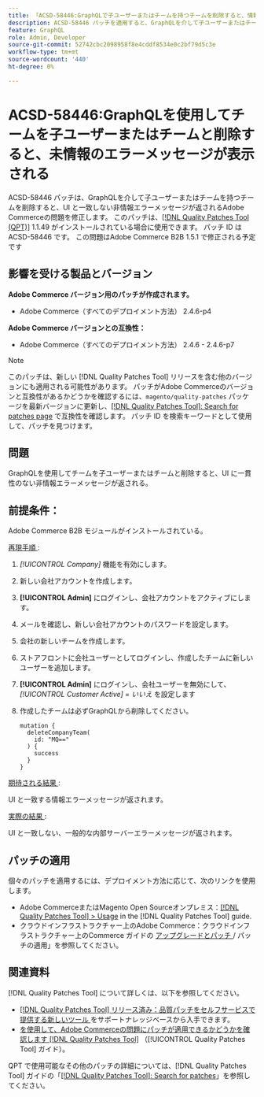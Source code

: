 ```yaml
---
title: 「ACSD-58446:GraphQLで子ユーザーまたはチームを持つチームを削除すると、情報が不明なエラーメッセージが表示される」
description: ACSD-58446 パッチを適用すると、GraphQLを介して子ユーザーまたはチームを持つチームを削除すると、UI に一致しない非情報エラーメッセージが返されるAdobe Commerceの問題が修正されます。
feature: GraphQL
role: Admin, Developer
source-git-commit: 52742cbc2098958f8e4cddf8534e0c2bf79d5c3e
workflow-type: tm+mt
source-wordcount: '440'
ht-degree: 0%

---
```


# ACSD-58446:GraphQLを使用してチームを子ユーザーまたはチームと削除すると、未情報のエラーメッセージが表示される

ACSD-58446 パッチは、GraphQLを介して子ユーザーまたはチームを持つチームを削除すると、UI と一致しない非情報エラーメッセージが返されるAdobe Commerceの問題を修正します。 このパッチは、[[!DNL Quality Patches Tool (QPT)]](https://experienceleague.adobe.com/en/docs/commerce-knowledge-base/kb/announcements/commerce-announcements/magento-quality-patches-released-new-tool-to-self-serve-quality-patches) 1.1.49 がインストールされている場合に使用できます。 パッチ ID は ACSD-58446 です。 この問題はAdobe Commerce B2B 1.5.1 で修正される予定です

## 影響を受ける製品とバージョン

**Adobe Commerce バージョン用のパッチが作成されます。**

* Adobe Commerce（すべてのデプロイメント方法） 2.4.6-p4

**Adobe Commerce バージョンとの互換性：**

* Adobe Commerce（すべてのデプロイメント方法） 2.4.6 - 2.4.6-p7

>[!NOTE]
>
>このパッチは、新しい [!DNL Quality Patches Tool] リリースを含む他のバージョンにも適用される可能性があります。 パッチがAdobe Commerceのバージョンと互換性があるかどうかを確認するには、`magento/quality-patches` パッケージを最新バージョンに更新し、[[!DNL Quality Patches Tool]: Search for patches page](https://experienceleague.adobe.com/tools/commerce-quality-patches/index.html) で互換性を確認します。 パッチ ID を検索キーワードとして使用して、パッチを見つけます。

## 問題

GraphQLを使用してチームを子ユーザーまたはチームと削除すると、UI に一貫性のない非情報エラーメッセージが返される。

## 前提条件：

Adobe Commerce B2B モジュールがインストールされている。

<u> 再現手順 </u>:

1. *[!UICONTROL Company]* 機能を有効にします。
1. 新しい会社アカウントを作成します。
1. **[!UICONTROL Admin]** にログインし、会社アカウントをアクティブにします。
1. メールを確認し、新しい会社アカウントのパスワードを設定します。
1. 会社の新しいチームを作成します。
1. ストアフロントに会社ユーザーとしてログインし、作成したチームに新しいユーザーを追加します。
1. **[!UICONTROL Admin]** にログインし、会社ユーザーを無効にして、*[!UICONTROL Customer Active]* = *いいえ* を設定します
1. 作成したチームは必ずGraphQLから削除してください。

   ```
   mutation {
     deleteCompanyTeam(
       id: "MQ=="
     ) {
       success
     }
   }
   ```

<u> 期待される結果 </u>:

UI と一致する情報エラーメッセージが返されます。

<u> 実際の結果 </u>:

UI と一致しない、一般的な内部サーバーエラーメッセージが返されます。

## パッチの適用

個々のパッチを適用するには、デプロイメント方法に応じて、次のリンクを使用します。

* Adobe CommerceまたはMagento Open Sourceオンプレミス：[[!DNL Quality Patches Tool] > Usage](https://experienceleague.adobe.com/docs/commerce-operations/tools/quality-patches-tool/usage.html) in the [!DNL Quality Patches Tool] guide.
* クラウドインフラストラクチャー上のAdobe Commerce：クラウドインフラストラクチャー上のCommerce ガイドの [ アップグレードとパッチ ](https://experienceleague.adobe.com/docs/commerce-cloud-service/user-guide/develop/upgrade/apply-patches.html)/ パッチの適用」を参照してください。

## 関連資料

[!DNL Quality Patches Tool] について詳しくは、以下を参照してください。

* [[!DNL Quality Patches Tool]  リリース済み：品質パッチをセルフサービスで提供する新しいツール ](https://experienceleague.adobe.com/en/docs/commerce-knowledge-base/kb/announcements/commerce-announcements/magento-quality-patches-released-new-tool-to-self-serve-quality-patches) をサポートナレッジベースから入手できます。
* [ を使用して、Adobe Commerceの問題にパッチが適用できるかどうかを確認します  [!DNL Quality Patches Tool]](/help/tools/quality-patches-tool/patches-available-in-qpt/check-patch-for-magento-issue-with-magento-quality-patches.md) （[!UICONTROL Quality Patches Tool] ガイド）。


QPT で使用可能なその他のパッチの詳細については、[!DNL Quality Patches Tool] ガイドの「[[!DNL Quality Patches Tool]: Search for patches](https://experienceleague.adobe.com/tools/commerce-quality-patches/index.html)」を参照してください。
